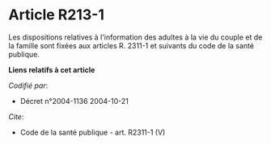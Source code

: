 # Article R213-1

Les dispositions relatives à l'information des adultes à la vie du couple et de la famille sont fixées aux articles R. 2311-1
et suivants du code de la santé publique.

**Liens relatifs à cet article**

_Codifié par_:

  - Décret n°2004-1136 2004-10-21

_Cite_:

  - Code de la santé publique - art. R2311-1 (V)
